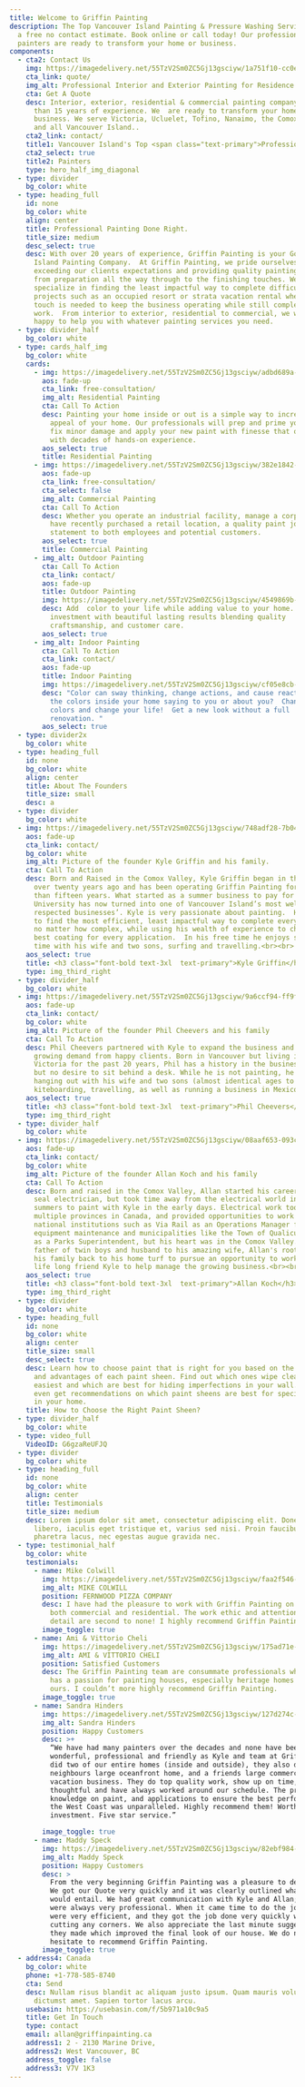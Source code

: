 ```yaml
---
title: Welcome to Griffin Painting
description: The Top Vancouver Island Painting & Pressure Washing Services. Get
  a free no contact estimate. Book online or call today! Our professional
  painters are ready to transform your home or business.
components:
  - cta2: Contact Us
    img: https://imagedelivery.net/55TzV2Sm0ZC5Gj13gsciyw/1a751f10-cc0e-448b-314a-a47a3a7c5800/public
    cta_link: quote/
    img_alt: Professional Interior and Exterior Painting for Residence and Commerce
    cta: Get A Quote
    desc: Interior, exterior, residential & commercial painting company with more
      than 15 years of experience. We  are ready to transform your home or
      business. We serve Victoria, Ucluelet, Tofino, Nanaimo, the Comox Valley,
      and all Vancouver Island..
    cta2_link: contact/
    title1: Vancouver Island's Top <span class="text-primary">Professional </span>
    cta2_select: true
    title2: Painters
    type: hero_half_img_diagonal
  - type: divider
    bg_color: white
  - type: heading_full
    id: none
    bg_color: white
    align: center
    title: Professional Painting Done Right.
    title_size: medium
    desc_select: true
    desc: With over 20 years of experience, Griffin Painting is your Go-to Vancouver
      Island Painting Company.  At Griffin Painting, we pride ourselves in
      exceeding our clients expectations and providing quality painting services
      from preparation all the way through to the finishing touches. We
      specialize in finding the least impactful way to complete difficult
      projects such as an occupied resort or strata vacation rental where a soft
      touch is needed to keep the business operating while still completing the
      work.  From interior to exterior, residential to commercial, we would be
      happy to help you with whatever painting services you need.
  - type: divider_half
    bg_color: white
  - type: cards_half_img
    bg_color: white
    cards:
      - img: https://imagedelivery.net/55TzV2Sm0ZC5Gj13gsciyw/adbd689a-8609-48a9-3be9-734c5e291700/cardsHalfImg
        aos: fade-up
        cta_link: free-consultation/
        img_alt: Residential Painting
        cta: Call To Action
        desc: Painting your home inside or out is a simple way to increase the value and
          appeal of your home. Our professionals will prep and prime your home,
          fix minor damage and apply your new paint with finesse that only comes
          with decades of hands-on experience.
        aos_select: true
        title: Residential Painting
      - img: https://imagedelivery.net/55TzV2Sm0ZC5Gj13gsciyw/382e1842-3ea5-484b-54aa-e413d42a5000/cardsHalfImg
        aos: fade-up
        cta_link: free-consultation/
        cta_select: false
        img_alt: Commercial Painting
        cta: Call To Action
        desc: Whether you operate an industrial facility, manage a corporate office or
          have recently purchased a retail location, a quality paint job makes a
          statement to both employees and potential customers.
        aos_select: true
        title: Commercial Painting
      - img_alt: Outdoor Painting
        cta: Call To Action
        cta_link: contact/
        aos: fade-up
        title: Outdoor Painting
        img: https://imagedelivery.net/55TzV2Sm0ZC5Gj13gsciyw/4549869b-f82e-4ed2-54c9-9f57f0d71000/cardsHalfImg
        desc: Add  color to your life while adding value to your home.  Protecting your
          investment with beautiful lasting results blending quality
          craftsmanship, and customer care.
        aos_select: true
      - img_alt: Indoor Painting
        cta: Call To Action
        cta_link: contact/
        aos: fade-up
        title: Indoor Painting
        img: https://imagedelivery.net/55TzV2Sm0ZC5Gj13gsciyw/cf05e8cb-8d7a-48f9-6644-a6eb4cc51900/cardsHalfImg
        desc: "Color can sway thinking, change actions, and cause reactions. What are
          the colors inside your home saying to you or about you?  Change your
          colors and change your life!  Get a new look without a full
          renovation. "
        aos_select: true
  - type: divider2x
    bg_color: white
  - type: heading_full
    id: none
    bg_color: white
    align: center
    title: About The Founders
    title_size: small
    desc: a
  - type: divider
    bg_color: white
  - img: https://imagedelivery.net/55TzV2Sm0ZC5Gj13gsciyw/748adf28-7b04-467b-6f74-ff3266179400/SquareDesktop
    aos: fade-up
    cta_link: contact/
    bg_color: white
    img_alt: Picture of the founder Kyle Griffin and his family.
    cta: Call To Action
    desc: Born and Raised in the Comox Valley, Kyle Griffin began in the industry
      over twenty years ago and has been operating Griffin Painting for more
      than fifteen years. What started as a summer business to pay for
      University has now turned into one of Vancouver Island’s most well
      respected businesses’. Kyle is very passionate about painting.  He strives
      to find the most efficient, least impactful way to complete every project,
      no matter how complex, while using his wealth of experience to choose the
      best coating for every application.  In his free time he enjoys spending
      time with his wife and two sons, surfing and travelling.<br><br>
    aos_select: true
    title: <h3 class="font-bold text-3xl  text-primary">Kyle Griffin</h3><br>
    type: img_third_right
  - type: divider_half
    bg_color: white
  - img: https://imagedelivery.net/55TzV2Sm0ZC5Gj13gsciyw/9a6ccf94-ff9f-4fdd-edf3-03e3c0c27500/SquareDesktop
    aos: fade-up
    cta_link: contact/
    bg_color: white
    img_alt: Picture of the founder Phil Cheevers and his family
    cta: Call To Action
    desc: Phil Cheevers partnered with Kyle to expand the business and meet the
      growing demand from happy clients. Born in Vancouver but living in
      Victoria for the past 20 years, Phil has a history in the business world
      but no desire to sit behind a desk. While he is not painting, he's also
      hanging out with his wife and two sons (almost identical ages to Kyle's),
      kiteboarding, travelling, as well as running a business in Mexico.<br><br>
    aos_select: true
    title: <h3 class="font-bold text-3xl  text-primary">Phil Cheevers</h3><br>
    type: img_third_right
  - type: divider_half
    bg_color: white
  - img: https://imagedelivery.net/55TzV2Sm0ZC5Gj13gsciyw/08aaf653-093c-4cfc-e529-01b8d6117800/cardsHalfImg
    aos: fade-up
    cta_link: contact/
    bg_color: white
    img_alt: Picture of the founder Allan Koch and his family
    cta: Call To Action
    desc: Born and raised in the Comox Valley, Allan started his career as a red
      seal electrician, but took time away from the electrical world in the
      summers to paint with Kyle in the early days. Electrical work took him to
      multiple provinces in Canada, and provided opportunities to work with
      national institutions such as Via Rail as an Operations Manager for
      equipment maintenance and municipalities like the Town of Qualicum Beach
      as a Parks Superintendent, but his heart was in the Comox Valley. As a new
      father of twin boys and husband to his amazing wife, Allan's roots pulled
      his family back to his home turf to pursue an opportunity to work with his
      life long friend Kyle to help manage the growing business.<br><br>
    aos_select: true
    title: <h3 class="font-bold text-3xl  text-primary">Allan Koch</h3><br>
    type: img_third_right
  - type: divider
    bg_color: white
  - type: heading_full
    id: none
    bg_color: white
    align: center
    title_size: small
    desc_select: true
    desc: Learn how to choose paint that is right for you based on the differences
      and advantages of each paint sheen. Find out which ones wipe clean the
      easiest and which are best for hiding imperfections in your wall.  You’ll
      even get recommendations on which paint sheens are best for specific rooms
      in your home.
    title: How to Choose the Right Paint Sheen?
  - type: divider_half
    bg_color: white
  - type: video_full
    VideoID: G6gzaReUFJQ
  - type: divider
    bg_color: white
  - type: heading_full
    id: none
    bg_color: white
    align: center
    title: Testimonials
    title_size: medium
    desc: Lorem ipsum dolor sit amet, consectetur adipiscing elit. Donec quam
      libero, iaculis eget tristique et, varius sed nisi. Proin faucibus
      pharetra lacus, nec egestas augue gravida nec.
  - type: testimonial_half
    bg_color: white
    testimonials:
      - name: Mike Colwill
        img: https://imagedelivery.net/55TzV2Sm0ZC5Gj13gsciyw/faa2f546-e583-4c57-a6cd-68385d00f000/TestimonialBubble
        img_alt: MIKE COLWILL
        position: FERNWOOD PIZZA COMPANY
        desc: I have had the pleasure to work with Griffin Painting on multiple jobs,
          both commercial and residential. The work ethic and attention to
          detail are second to none! I highly recommend Griffin Painting.
        image_toggle: true
      - name: Ami & Vittorio Cheli
        img: https://imagedelivery.net/55TzV2Sm0ZC5Gj13gsciyw/175ad71e-af51-40c4-6a89-f858651e0700/TestimonialBubble
        img_alt: AMI & VITTORIO CHELI
        position: Satisfied Customers
        desc: The Griffin Painting team are consummate professionals who you can tell
          has a passion for painting houses, especially heritage homes like
          ours. I couldn’t more highly recommend Griffin Painting.
        image_toggle: true
      - name: Sandra Hinders
        img: https://imagedelivery.net/55TzV2Sm0ZC5Gj13gsciyw/127d274c-15ee-4836-09c4-47a6559b0600/TestimonialBubble
        img_alt: Sandra Hinders
        position: Happy Customers
        desc: >+
          “We have had many painters over the decades and none have been as
          wonderful, professional and friendly as Kyle and team at Griffin. They
          did two of our entire homes (inside and outside), they also did a
          neighbours large oceanfront home, and a friends large commercial
          vacation business. They do top quality work, show up on time, very
          thoughtful and have always worked around our schedule. The product
          knowledge on paint, and applications to ensure the best performance on
          the West Coast was unparalleled. Highly recommend them! Worth the
          investment. Five star service.”

        image_toggle: true
      - name: Maddy Speck
        img: https://imagedelivery.net/55TzV2Sm0ZC5Gj13gsciyw/82ebf984-0b84-43ba-5fea-42cb748bc300/TestimonialBubble
        img_alt: Maddy Speck
        position: Happy Customers
        desc: >
          From the very beginning Griffin Painting was a pleasure to deal with.
          We got our Quote very quickly and it was clearly outlined what the job
          would entail. We had great communication with Kyle and Allan; they
          were always very professional. When it came time to do the job they
          were very efficient, and they got the job done very quickly without
          cutting any corners. We also appreciate the last minute suggestions
          they made which improved the final look of our house. We do not
          hesitate to recommend Griffin Painting.
        image_toggle: true
  - address4: Canada
    bg_color: white
    phone: +1-778-585-8740
    cta: Send
    desc: Nullam risus blandit ac aliquam justo ipsum. Quam mauris volutpat massa
      dictumst amet. Sapien tortor lacus arcu.
    usebasin: https://usebasin.com/f/5b971a10c9a5
    title: Get In Touch
    type: contact
    email: allan@griffinpainting.ca
    address1: 2 - 2130 Marine Drive,
    address2: West Vancouver, BC
    address_toggle: false
    address3: V7V 1K3
---
```

